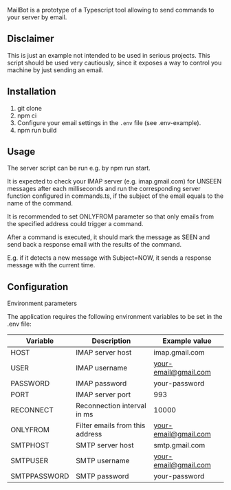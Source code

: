 MailBot is a prototype of a Typescript tool allowing to send commands to your server by email.

## Disclaimer
This is just an example not intended to be used in serious projects. This script should be used very cautiously, since it exposes a way to control you machine by just sending an email.

## Installation

1. git clone
2. npm ci
3. Configure your email settings in the `.env` file (see .env-example).
4. npm run build

## Usage

The server script can be run e.g. by npm run start.

It is expected to check your IMAP server (e.g. imap.gmail.com) for UNSEEN messages after each <RECONNECT> milliseconds and run the corresponding server function configured in commands.ts, if the subject of the email equals to the name of the command.

It is recommended to set ONLYFROM parameter so that only emails from the specified address could trigger a command.

After a command is executed, it should mark the message as SEEN and send back a response email with the results of the command.

E.g. if it detects a new message with Subject=NOW, it sends a response message with the current time.

## Configuration

Environment parameters

The application requires the following environment variables to be set in the .env file:

| Variable | Description | Example value|
| -------- | ----------- | -------------|
| HOST | IMAP server host | imap.gmail.com|
| USER | IMAP username | your-email@gmail.com |
| PASSWORD |IMAP password | your-password |
| PORT | IMAP server port | 993 |
| RECONNECT | Reconnection interval in ms | 10000 |
| ONLYFROM | Filter emails from this address | your-email@gmail.com |
| SMTPHOST | SMTP server host | smtp.gmail.com |
| SMTPUSER | SMTP username | your-email@gmail.com |
| SMTPPASSWORD | SMTP password | your-password |

